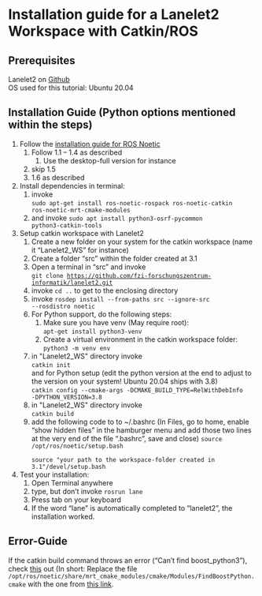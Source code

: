 # Installation guide for a Lanelet2 Workspace with Catkin/ROS

## Prerequisites
Lanelet2 on [Github](https://github.com/fzi-forschungszentrum-informatik/Lanelet2)  
OS used for this tutorial: Ubuntu 20.04

## Installation Guide (Python options mentioned within the steps)
1. Follow the [installation guide for ROS Noetic](http://wiki.ros.org/noetic/Installation/Ubuntu)
   1. Follow 1.1 – 1.4 as described 
      1. Use the desktop-full version for instance 
   2. skip 1.5 
   3. 1.6 as described
2. Install dependencies in terminal: 
   1. invoke  
      <code>sudo apt-get install ros-noetic-rospack ros-noetic-catkin ros-noetic-mrt-cmake-modules</code>  
   2. and invoke 
      <code>sudo apt install python3-osrf-pycommon python3-catkin-tools</code>
3. Setup catkin workspace with Lanelet2 
   1. Create a new folder on your system for the catkin workspace (name it “Lanelet2_WS” for instance)
   2. Create a folder “src” within the folder created at 3.1 
   3. Open a terminal in “src” and invoke  
<code>git clone https://github.com/fzi-forschungszentrum-informatik/lanelet2.git </code>  
   4. invoke <code>cd ..</code> to get to the enclosing directory 
   5. invoke
<code>rosdep install --from-paths src --ignore-src --rosdistro noetic </code>
   6. For Python support, do the following steps:
      1. Make sure you have venv (May require root):  
         <code>apt-get install python3-venv</code>
      2. Create a virtual environment in the catkin workspace folder:  
         <code>python3 -m venv env</code>
   7. in "Lanelet2_WS" directory invoke  
      <code>catkin init</code>  
      and for Python setup (edit the python version at the end to adjust to the version on your system! Ubuntu 20.04 ships with 3.8)  
      <code>catkin config --cmake-args -DCMAKE_BUILD_TYPE=RelWithDebInfo -DPYTHON_VERSION=3.8 </code>
   8. in "Lanelet2_WS" directory invoke  
      <code>catkin build</code>
   9. add the following code to to ~/.bashrc (In Files, go to home, enable “show hidden files” in the hamburger menu and
      add those two lines at the very end of the file “.bashrc”, save and close)
       <code>source /opt/ros/noetic/setup.bash  
       source "your path to the workspace-folder created in 3.1"/devel/setup.bash </code>
4. Test your installation: 
   1. Open Terminal anywhere 
   2. type, but don’t invoke
      <code>rosrun lane </code>
   3. Press tab on your keyboard
   4. If the word “lane” is automatically completed to “lanelet2”, the installation worked.


## Error-Guide
If the catkin build command throws an error (“Can’t find boost_python3”), check
[this](https://github.com/fzi-forschungszentrum-informatik/Lanelet2/issues/221)
out (In short: Replace the file
<code>/opt/ros/noetic/share/mrt_cmake_modules/cmake/Modules/FindBoostPython.cmake</code>
with the one from
[this link](https://github.com/KIT-MRT/mrt_cmake_modules/blob/master/cmake/Modules/FindBoostPython.cmake).